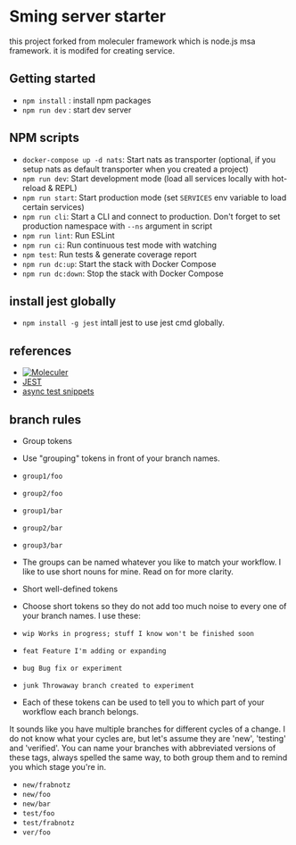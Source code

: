 # Sming server starter

this project forked from moleculer framework which is node.js msa framework. it is modifed for creating service.

## Getting started

-   `npm install` : install npm packages
-   `npm run dev` : start dev server

## NPM scripts

-   `docker-compose up -d nats`: Start nats as transporter (optional, if you setup nats as default transporter when you created a project)
-   `npm run dev`: Start development mode (load all services locally with hot-reload & REPL)
-   `npm run start`: Start production mode (set `SERVICES` env variable to load certain services)
-   `npm run cli`: Start a CLI and connect to production. Don't forget to set production namespace with `--ns` argument in script
-   `npm run lint`: Run ESLint
-   `npm run ci`: Run continuous test mode with watching
-   `npm test`: Run tests & generate coverage report
-   `npm run dc:up`: Start the stack with Docker Compose
-   `npm run dc:down`: Stop the stack with Docker Compose

## install jest globally

-   `npm install -g jest` intall jest to use jest cmd globally.

## references

-   [![Moleculer](https://badgen.net/badge/Powered%20by/Moleculer/0e83cd)](https://moleculer.services)
-   [JEST](https://jestjs.io/)
-   [async test snippets](https://jestjs.io/docs/en/asynchronous)

## branch rules

-   Group tokens

-   Use "grouping" tokens in front of your branch names.

-   `group1/foo`
-   `group2/foo`
-   `group1/bar`
-   `group2/bar`
-   `group3/bar`

*   The groups can be named whatever you like to match your workflow. I like to use short nouns for mine. Read on for more clarity.

*   Short well-defined tokens

*   Choose short tokens so they do not add too much noise to every one of your branch names. I use these:

*   `wip Works in progress; stuff I know won't be finished soon`
*   `feat Feature I'm adding or expanding`
*   `bug Bug fix or experiment`
*   `junk Throwaway branch created to experiment`

*   Each of these tokens can be used to tell you to which part of your workflow each branch belongs.

It sounds like you have multiple branches for different cycles of a change. I do not know what your cycles are, but let's assume they are 'new', 'testing' and 'verified'. You can name your branches with abbreviated versions of these tags, always spelled the same way, to both group them and to remind you which stage you're in.

-   `new/frabnotz`
-   `new/foo`
-   `new/bar`
-   `test/foo`
-   `test/frabnotz`
-   `ver/foo`
